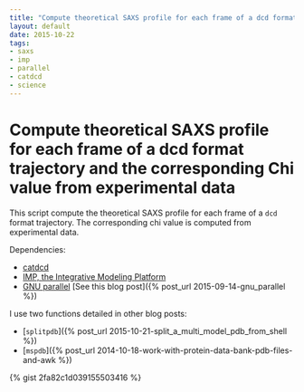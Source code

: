 ```yaml
---
title: "Compute theoretical SAXS profile for each frame of a dcd format trajectory and the corresponding Chi value from experimental data"
layout: default
date: 2015-10-22
tags:
- saxs
- imp
- parallel
- catdcd
- science
---
```


# Compute theoretical SAXS profile for each frame of a dcd format trajectory and the corresponding Chi value from experimental data

This script compute the theoretical SAXS profile for each frame of a `dcd` format trajectory.
The corresponding chi value is computed from experimental data.

Dependencies:

- [catdcd](http://www.ks.uiuc.edu/Development/MDTools/catdcd/)
- [IMP, the Integrative Modeling Platform](https://integrativemodeling.org/)
- [GNU parallel](http://www.gnu.org/software/parallel/) [See this blog post]({% post_url 2015-09-14-gnu_parallel %})

I use two functions detailed in other blog posts:

- [`splitpdb`]({% post_url 2015-10-21-split_a_multi_model_pdb_from_shell %})
- [`mspdb`]({% post_url 2014-10-18-work-with-protein-data-bank-pdb-files-and-awk %})

{% gist 2fa82c1d039155503416 %}
